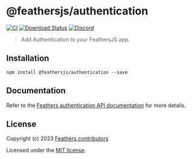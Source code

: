 # @feathersjs/authentication

[![CI](https://github.com/feathersjs/feathers/workflows/CI/badge.svg)](https://github.com/feathersjs/feathers/actions?query=workflow%3ACI)
[![Download Status](https://img.shields.io/npm/dm/@feathersjs/authentication.svg?style=flat-square)](https://www.npmjs.com/package/@feathersjs/authentication)
[![Discord](https://badgen.net/badge/icon/discord?icon=discord&label)](https://discord.gg/qa8kez8QBx)

> Add Authentication to your FeathersJS app.

## Installation

```
npm install @feathersjs/authentication --save
```

## Documentation

Refer to the [Feathers authentication API documentation](https://docs.feathersjs.com/api/authentication/) for more details.

## License

Copyright (c) 2023 [Feathers contributors](https://github.com/feathersjs/feathers/graphs/contributors)

Licensed under the [MIT license](LICENSE).
